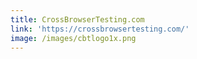 ```yaml
---
title: CrossBrowserTesting.com
link: 'https://crossbrowsertesting.com/'
image: /images/cbtlogo1x.png
---
```


